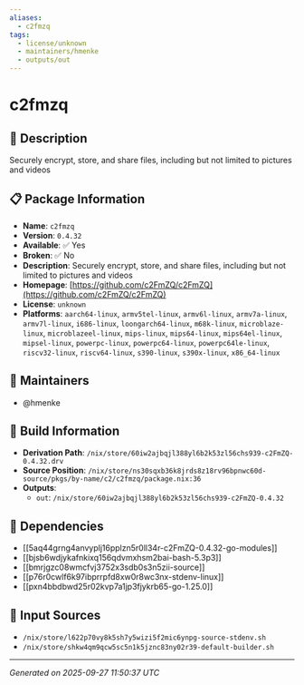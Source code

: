 ```yaml
---
aliases:
  - c2fmzq
tags:
  - license/unknown
  - maintainers/hmenke
  - outputs/out
---
```


# c2fmzq

## 📝 Description

Securely encrypt, store, and share files, including but not limited to pictures and videos

## 📋 Package Information

- **Name**: `c2fmzq`
- **Version**: `0.4.32`
- **Available**: ✅ Yes
- **Broken**: ✅ No
- **Description**: Securely encrypt, store, and share files, including but not limited to pictures and videos
- **Homepage**: [https://github.com/c2FmZQ/c2FmZQ](https://github.com/c2FmZQ/c2FmZQ)
- **License**: `unknown`
- **Platforms**: `aarch64-linux`, `armv5tel-linux`, `armv6l-linux`, `armv7a-linux`, `armv7l-linux`, `i686-linux`, `loongarch64-linux`, `m68k-linux`, `microblaze-linux`, `microblazeel-linux`, `mips-linux`, `mips64-linux`, `mips64el-linux`, `mipsel-linux`, `powerpc-linux`, `powerpc64-linux`, `powerpc64le-linux`, `riscv32-linux`, `riscv64-linux`, `s390-linux`, `s390x-linux`, `x86_64-linux`
## 👥 Maintainers

- @hmenke


## 🔧 Build Information

- **Derivation Path**: `/nix/store/60iw2ajbqjl388yl6b2k53zl56chs939-c2FmZQ-0.4.32.drv`
- **Source Position**: `/nix/store/ns30sqxb36k8jrds8z18rv96bpnwc60d-source/pkgs/by-name/c2/c2fmzq/package.nix:36`
- **Outputs**:
  - `out`:  `/nix/store/60iw2ajbqjl388yl6b2k53zl56chs939-c2FmZQ-0.4.32`

## 🔗 Dependencies

- [[5aq44grng4anvyplj16pplzn5r0ll34r-c2FmZQ-0.4.32-go-modules]]
- [[bjsb6wdjykafnkixq156qdvmxhsm2bai-bash-5.3p3]]
- [[bmrjgzc08wmcfvj3752x3sdb0s3n5zii-source]]
- [[p76r0cwlf6k97ibprrpfd8xw0r8wc3nx-stdenv-linux]]
- [[pxn4bbdbwd25r02kvp7a1jp3fjykrb65-go-1.25.0]]

## 📁 Input Sources

- `/nix/store/l622p70vy8k5sh7y5wizi5f2mic6ynpg-source-stdenv.sh`
- `/nix/store/shkw4qm9qcw5sc5n1k5jznc83ny02r39-default-builder.sh`

---
*Generated on 2025-09-27 11:50:37 UTC*
